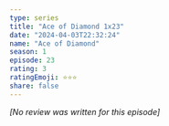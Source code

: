 ```yaml
---
type: series
title: "Ace of Diamond 1x23"
date: "2024-04-03T22:32:24"
name: "Ace of Diamond"
season: 1
episode: 23
rating: 3
ratingEmoji: ⭐️⭐️⭐️
share: false
---
```


_[No review was written for this episode]_

